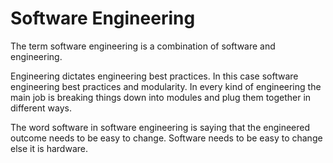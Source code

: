 # Software Engineering

The term software engineering is a combination of software and engineering. 

Engineering dictates engineering best practices. In this case software engineering best practices and modularity. In every kind of engineering the main job is breaking things down into modules and plug them together in different ways.

The word software in software engineering is saying that the engineered outcome needs to be easy to change. Software needs to be easy to change else it is hardware.

